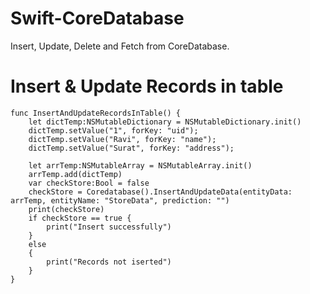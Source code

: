 # Swift-CoreDatabase
Insert, Update, Delete and Fetch from CoreDatabase.

# Insert & Update Records in table
```
func InsertAndUpdateRecordsInTable() {
    let dictTemp:NSMutableDictionary = NSMutableDictionary.init()
    dictTemp.setValue("1", forKey: "uid");
    dictTemp.setValue("Ravi", forKey: "name");
    dictTemp.setValue("Surat", forKey: "address");

    let arrTemp:NSMutableArray = NSMutableArray.init()
    arrTemp.add(dictTemp)
    var checkStore:Bool = false
    checkStore = Coredatabase().InsertAndUpdateData(entityData: arrTemp, entityName: "StoreData", prediction: "")
    print(checkStore)
    if checkStore == true {
        print("Insert successfully")
    }
    else
    {
        print("Records not iserted")
    }
}
```
